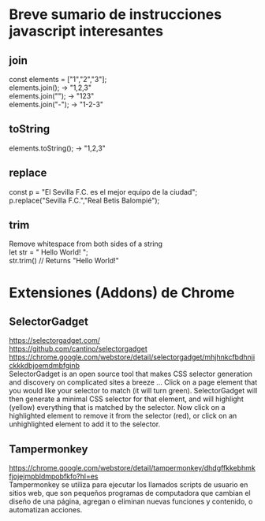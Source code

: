 # Breve sumario de instrucciones javascript interesantes

## join
const elements = ["1","2","3"];  
elements.join(); -> "1,2,3"  
elements.join(""); -> "123"  
elements.join("-"); -> "1-2-3"  
  
## toString
elements.toString(); -> "1,2,3"  
  
## replace
const p = "El Sevilla F.C. es el mejor equipo de la ciudad";  
p.replace("Sevilla F.C.","Real Betis Balompié");  
  
## trim  
Remove whitespace from both sides of a string  
let str = "       Hello World!        ";  
str.trim()   // Returns "Hello World!"  
  

# Extensiones (Addons) de Chrome  
## SelectorGadget  
https://selectorgadget.com/  
https://github.com/cantino/selectorgadget  
https://chrome.google.com/webstore/detail/selectorgadget/mhjhnkcfbdhnjickkkdbjoemdmbfginb  
SelectorGadget is an open source tool that makes CSS selector generation and discovery on complicated sites a breeze ... Click on a page element that you would like your selector to match (it will turn green). SelectorGadget will then generate a minimal CSS selector for that element, and will highlight (yellow) everything that is matched by the selector. Now click on a highlighted element to remove it from the selector (red), or click on an unhighlighted element to add it to the selector.  

## Tampermonkey  
https://chrome.google.com/webstore/detail/tampermonkey/dhdgffkkebhmkfjojejmpbldmpobfkfo?hl=es  
Tampermonkey se utiliza para ejecutar los llamados scripts de usuario en sitios web, que son pequeños programas de computadora que cambian el diseño de una página, agregan o eliminan nuevas funciones y contenido, o automatizan acciones.  

